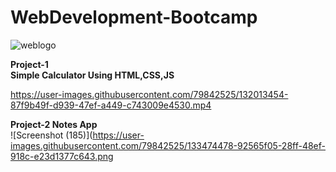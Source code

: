 # WebDevelopment-Bootcamp
![weblogo](https://user-images.githubusercontent.com/79842525/131225686-5f818107-7ab9-464a-893f-34962cbdbc7c.jpg)  


 **Project-1   
 Simple Calculator Using HTML,CSS,JS**  
  
  https://user-images.githubusercontent.com/79842525/132013454-87f9b49f-d939-47ef-a449-c743009e4530.mp4
   
   **Project-2 Notes App**  
   ![Screenshot (185)](https://user-images.githubusercontent.com/79842525/133474478-92565f05-28ff-48ef-918c-e23d1377c643.png



